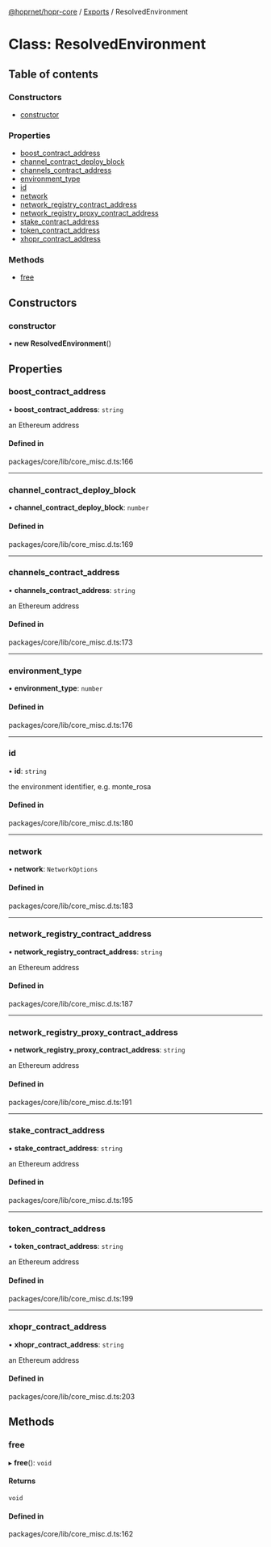 [@hoprnet/hopr-core](../README.md) / [Exports](../modules.md) / ResolvedEnvironment

# Class: ResolvedEnvironment

## Table of contents

### Constructors

- [constructor](ResolvedEnvironment.md#constructor)

### Properties

- [boost\_contract\_address](ResolvedEnvironment.md#boost_contract_address)
- [channel\_contract\_deploy\_block](ResolvedEnvironment.md#channel_contract_deploy_block)
- [channels\_contract\_address](ResolvedEnvironment.md#channels_contract_address)
- [environment\_type](ResolvedEnvironment.md#environment_type)
- [id](ResolvedEnvironment.md#id)
- [network](ResolvedEnvironment.md#network)
- [network\_registry\_contract\_address](ResolvedEnvironment.md#network_registry_contract_address)
- [network\_registry\_proxy\_contract\_address](ResolvedEnvironment.md#network_registry_proxy_contract_address)
- [stake\_contract\_address](ResolvedEnvironment.md#stake_contract_address)
- [token\_contract\_address](ResolvedEnvironment.md#token_contract_address)
- [xhopr\_contract\_address](ResolvedEnvironment.md#xhopr_contract_address)

### Methods

- [free](ResolvedEnvironment.md#free)

## Constructors

### constructor

• **new ResolvedEnvironment**()

## Properties

### boost\_contract\_address

• **boost\_contract\_address**: `string`

an Ethereum address

#### Defined in

packages/core/lib/core_misc.d.ts:166

___

### channel\_contract\_deploy\_block

• **channel\_contract\_deploy\_block**: `number`

#### Defined in

packages/core/lib/core_misc.d.ts:169

___

### channels\_contract\_address

• **channels\_contract\_address**: `string`

an Ethereum address

#### Defined in

packages/core/lib/core_misc.d.ts:173

___

### environment\_type

• **environment\_type**: `number`

#### Defined in

packages/core/lib/core_misc.d.ts:176

___

### id

• **id**: `string`

the environment identifier, e.g. monte_rosa

#### Defined in

packages/core/lib/core_misc.d.ts:180

___

### network

• **network**: `NetworkOptions`

#### Defined in

packages/core/lib/core_misc.d.ts:183

___

### network\_registry\_contract\_address

• **network\_registry\_contract\_address**: `string`

an Ethereum address

#### Defined in

packages/core/lib/core_misc.d.ts:187

___

### network\_registry\_proxy\_contract\_address

• **network\_registry\_proxy\_contract\_address**: `string`

an Ethereum address

#### Defined in

packages/core/lib/core_misc.d.ts:191

___

### stake\_contract\_address

• **stake\_contract\_address**: `string`

an Ethereum address

#### Defined in

packages/core/lib/core_misc.d.ts:195

___

### token\_contract\_address

• **token\_contract\_address**: `string`

an Ethereum address

#### Defined in

packages/core/lib/core_misc.d.ts:199

___

### xhopr\_contract\_address

• **xhopr\_contract\_address**: `string`

an Ethereum address

#### Defined in

packages/core/lib/core_misc.d.ts:203

## Methods

### free

▸ **free**(): `void`

#### Returns

`void`

#### Defined in

packages/core/lib/core_misc.d.ts:162
